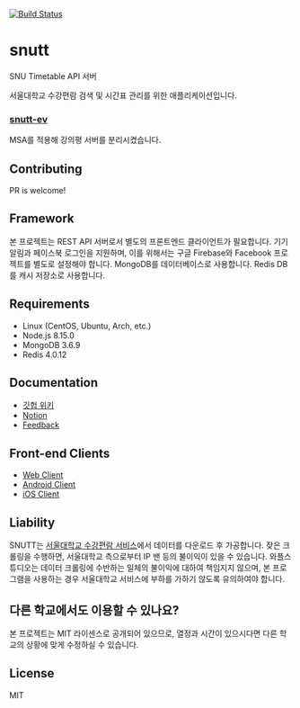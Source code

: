 [![Build Status](https://travis-ci.org/wafflestudio/snutt.svg?branch=master)](https://travis-ci.org/wafflestudio/snutt)

# snutt
SNU Timetable API 서버

서울대학교 수강편람 검색 및 시간표 관리를 위한 애플리케이션입니다.

### [snutt-ev](https://github.com/wafflestudio/snutt-ev)
MSA를 적용해 강의평 서버를 분리시켰습니다. 

## Contributing
PR is welcome!

## Framework
본 프로젝트는 REST API 서버로서 별도의 프론트엔드 클라이언트가 필요합니다. 기기 알림과 페이스북 로그인을 지원하며, 이를 위해서는 구글 Firebase와 Facebook 프로젝트를 별도로 설정해야 합니다. MongoDB를 데이터베이스로 사용합니다. Redis DB를 캐시 저장소로 사용합니다.

## Requirements
* Linux (CentOS, Ubuntu, Arch, etc.)
* Node.js 8.15.0
* MongoDB 3.6.9
* Redis 4.0.12

## Documentation
- [깃헙 위키](https://github.com/wafflestudio/snutt/wiki/Deploying-2.0.0)
- [Notion](https://www.notion.so/SNUTT-f5c63e408e2c4275af4682112abd6af7)
- [Feedback](https://github.com/wafflestudio/snutt-feedbacks/)

## Front-end Clients
* [Web Client](https://github.com/wafflestudio/snutt-webclient/)
* [Android Client](https://github.com/wafflestudio/SNUTT-android)
* [iOS Client](https://github.com/wafflestudio/SNUTT-iOS)

## Liability
SNUTT는 [서울대학교 수강편람 서비스](http://sugang.snu.ac.kr)에서 데이터를 다운로드 후 가공합니다. 잦은 크롤링을 수행하면, 서울대학교 측으로부터 IP 밴 등의 불이익이 있을 수 있습니다. 와플스튜디오는 데이터 크롤링에 수반하는 일체의 불이익에 대하여 책임지지 않으며, 본 프로그램을 사용하는 경우 서울대학교 서비스에 부하를 가하기 않도록 유의하여야 합니다.

## 다른 학교에서도 이용할 수 있나요?
본 프로젝트는 MIT 라이센스로 공개되어 있으므로, 열정과 시간이 있으시다면 다른 학교의 상황에 맞게 수정하실 수 있습니다.

## License
MIT
